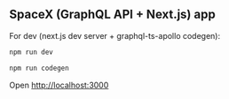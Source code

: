 ## SpaceX (GraphQL API + Next.js) app

For dev (next.js dev server + graphql-ts-apollo codegen):

```bash
npm run dev
```
```bash
npm run codegen
```

Open [http://localhost:3000](http://localhost:3000)